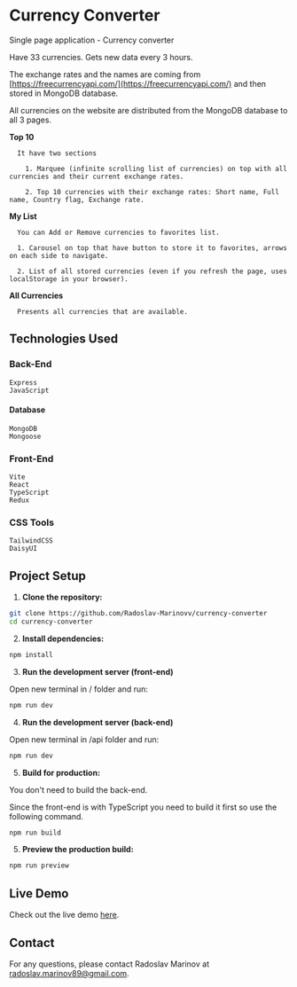 # Currency Converter

Single page application - Currency converter

Have 33 currencies. Gets new data every 3 hours.

The exchange rates and the names are coming from [https://freecurrencyapi.com/](https://freecurrencyapi.com/) and then stored in MongoDB database.

All currencies on the website are distributed from the MongoDB database to all 3 pages.

**Top 10**

      It have two sections

        1. Marquee (infinite scrolling list of currencies) on top with all currencies and their current exchange rates.

        2. Top 10 currencies with their exchange rates: Short name, Full name, Country flag, Exchange rate.

**My List**

      You can Add or Remove currencies to favorites list.

      1. Carousel on top that have button to store it to favorites, arrows on each side to navigate.

      2. List of all stored currencies (even if you refresh the page, uses localStorage in your browser).

**All Currencies**

      Presents all currencies that are available.

## Technologies Used

### Back-End

    Express
    JavaScript

#### Database

    MongoDB
    Mongoose

### Front-End

    Vite
    React
    TypeScript
    Redux

### CSS Tools

    TailwindCSS
    DaisyUI

## Project Setup

1. **Clone the repository:**

```bash
git clone https://github.com/Radoslav-Marinovv/currency-converter
cd currency-converter
```

2. **Install dependencies:**

```bash
npm install
```

3. **Run the development server (front-end)**

Open new terminal in / folder and run:

```bash
npm run dev
```

4. **Run the development server (back-end)**

Open new terminal in /api folder and run:

```bash
npm run dev
```

5. **Build for production:**

You don't need to build the back-end.

Since the front-end is with TypeScript you need to build it first so use the following command.

```bash
npm run build
```

5. **Preview the production build:**

```bash
npm run preview
```

## Live Demo

Check out the live demo [here](https://currency-converter-brown-rho.vercel.app/).

## Contact

For any questions, please contact Radoslav Marinov at [radoslav.marinov89@gmail.com](mailto:radoslav.marinov89@gmail.com).
